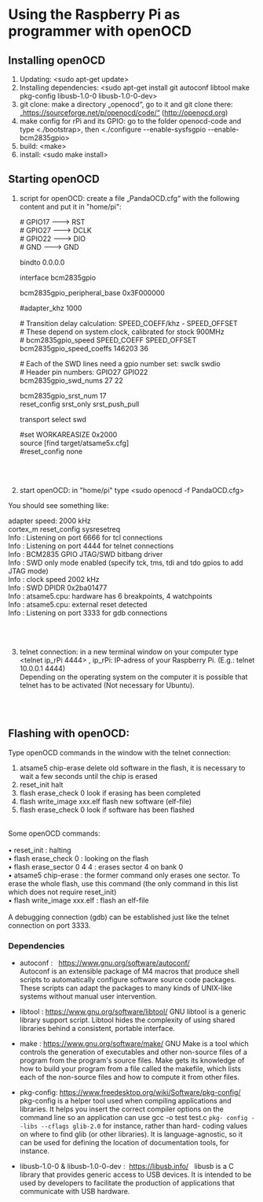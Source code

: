 # Using the Raspberry Pi as programmer with openOCD

## Installing openOCD 

1) Updating:  \<sudo apt-get update>
2) Installing dependencies:  \<sudo apt-get install git autoconf libtool make pkg-config libusb-1.0-0 libusb-1.0-0-dev>
3) git clone:  make a directory „openocd“, go to it and git clone there: „https://sourceforge.net/p/openocd/code/“ (http://openocd.org)
4) make config for rPi and its GPIO:  go to the folder openocd-code and type \<./bootstrap>, then \<./configure --enable-sysfsgpio --enable-bcm2835gpio>
5) build:  \<make>
6) install:  \<sudo make install>


## Starting openOCD

1) script for openOCD:  create a file „PandaOCD.cfg“ with the following content and put it in "home/pi":
   

	\# GPIO17 ---> RST <br />
	\# GPIO27 ---> DCLK <br />
	\# GPIO22 ---> DIO <br />
	\# GND    ---> GND
	
	bindto 0.0.0.0
	
	interface bcm2835gpio
	
	bcm2835gpio_peripheral_base 0x3F000000
	
	\#adapter_khz 1000
	
	\# Transition delay calculation: SPEED_COEFF/khz - SPEED_OFFSET <br />
	\# These depend on system clock, calibrated for stock 900MHz <br />
	\# bcm2835gpio_speed SPEED_COEFF SPEED_OFFSET <br />
	bcm2835gpio_speed_coeffs 146203 36
	
	\# Each of the SWD lines need a gpio number set: swclk swdio <br />
	\# Header pin numbers: GPIO27 GPIO22 <br />
	bcm2835gpio_swd_nums 27 22
	
	bcm2835gpio_srst_num 17 <br />
	reset_config srst_only srst_push_pull
	
	transport select swd
	
	\#set WORKAREASIZE 0x2000 <br />
	source [find target/atsame5x.cfg] <br />
	\#reset_config none
	
<br />
<br />


2) start openOCD:  in "home/pi" type \<sudo openocd -f PandaOCD.cfg>

You should see something like:

 adapter speed: 2000 kHz <br />
 cortex_m reset_config sysresetreq <br />
 Info : Listening on port 6666 for tcl connections <br />
 Info : Listening on port 4444 for telnet connections <br />
 Info : BCM2835 GPIO JTAG/SWD bitbang driver <br />
 Info : SWD only mode enabled (specify tck, tms, tdi and tdo gpios to add JTAG mode) <br />
 Info : clock speed 2002 kHz <br />
 Info : SWD DPIDR 0x2ba01477 <br />
 Info : atsame5.cpu: hardware has 6 breakpoints, 4 watchpoints <br />
 Info : atsame5.cpu: external reset detected <br />
 Info : Listening on port 3333 for gdb connections 

<br />
<br />

3) telnet connection:  in a new terminal window on your computer type \<telnet ip_rPi 4444> , ip_rPi: IP-adress of your Raspberry Pi. (E.g.: telnet 10.0.0.1 4444) <br />
Depending on the operating system on the computer it is possible that telnet has to be activated (Not necessary for Ubuntu).

<br />
<br />

## Flashing with openOCD:  

Type openOCD commands in the window with the telnet connection:

1. atsame5 chip-erase		delete old software in the flash, it is necessary to wait a few seconds until the chip is erased
2. reset_init			halt
3. flash erase_check 0		look if erasing has been completed
4. flash write_image xxx.elf	flash new software (elf-file)
5. flash erase_check 0		look if software has been flashed

<br />
Some openOCD commands: <br />
<br />
	•	reset_init : halting <br />
	•	flash erase_check 0 : looking on the flash <br />
	•	flash erase_sector 0 4 4 : erases sector 4 on bank 0 <br />
	•	atsame5 chip-erase : the former command only erases one sector. To erase the whole flash, use this command (the only command in this list which does not require reset_init) <br />
	•	flash write_image xxx.elf : flash an elf-file

<br />
<br />
A debugging connection (gdb) can be established just like the telnet connection on port 3333. 

<br />

### Dependencies

- autoconf :  	https://www.gnu.org/software/autoconf/  
	Autoconf is an extensible package of M4 macros that produce shell 	scripts to automatically configure software source code packages. 	These scripts can adapt the packages to many kinds of UNIX-like 	systems without manual user intervention.

- libtool :
	https://www.gnu.org/software/libtool/ 
	GNU libtool is a generic library support script. Libtool hides the 	complexity of using shared libraries behind a consistent, portable 	interface. 
	
- make :
	https://www.gnu.org/software/make/ 
	GNU Make is a tool which controls the generation of executables 	and other non-source files of a program from the program's source 	files. Make gets its knowledge of how to build your program from a 	file called the makefile, which lists each of the non-source files and 	how to compute it from other files.  
  
 - pkg-config: 
	https://www.freedesktop.org/wiki/Software/pkg-config/  	pkg-config is a helper tool used when compiling applications and 	libraries. It helps you insert the correct compiler options on the 	command line so an application can use gcc -o test test.c `pkg-	config --libs --cflags glib-2.0` for instance, rather than hard-	coding values on where to find glib (or other libraries). It is 	language-agnostic, so it can be used for defining the location of 	documentation tools, for instance. 
  
- libusb-1.0-0 & libusb-1.0-0-dev : 	https://libusb.info/  	libusb is a C library that provides generic access to USB devices. It 	is intended to be used by developers to facilitate the production of 	applications that communicate with USB hardware.
